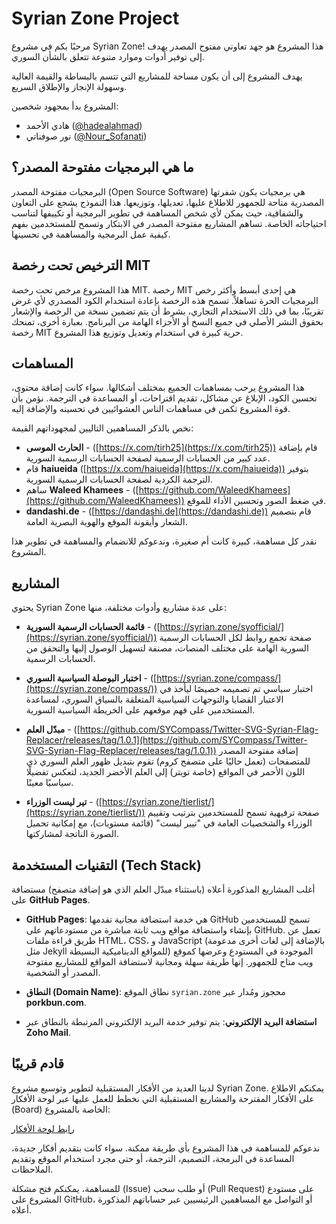 # Syrian Zone Project

مرحبًا بكم في مشروع Syrian Zone! هذا المشروع هو جهد تعاوني مفتوح المصدر يهدف إلى توفير أدوات وموارد متنوعة تتعلق بالشأن السوري.

يهدف المشروع إلى أن يكون مساحة للمشاريع التي تتسم بالبساطة والقيمة العالية وسهولة الإنجاز والإطلاق السريع.

المشروع بدأ بمجهود شخصين:
- هادي الأحمد ([@hadealahmad](https://twitter.com/hadealahmad))
- نور صوفناتي ([@Nour_Sofanati](https://twitter.com/Nour_Sofanati))

## ما هي البرمجيات مفتوحة المصدر؟

البرمجيات مفتوحة المصدر (Open Source Software) هي برمجيات يكون شفرتها المصدرية متاحة للجمهور للاطلاع عليها، تعديلها، وتوزيعها. هذا النموذج يشجع على التعاون والشفافية، حيث يمكن لأي شخص المساهمة في تطوير البرمجية أو تكييفها لتناسب احتياجاته الخاصة. تساهم المشاريع مفتوحة المصدر في الابتكار وتسمح للمستخدمين بفهم كيفية عمل البرمجية والمساهمة في تحسينها.

## الترخيص تحت رخصة MIT

هذا المشروع مرخص تحت رخصة MIT. رخصة MIT هي إحدى أبسط وأكثر رخص البرمجيات الحرة تساهلاً. تسمح هذه الرخصة بإعادة استخدام الكود المصدري لأي غرض تقريبًا، بما في ذلك الاستخدام التجاري، بشرط أن يتم تضمين نسخة من الرخصة والإشعار بحقوق النشر الأصلي في جميع النسخ أو الأجزاء الهامة من البرنامج. بعبارة أخرى، تمنحك رخصة MIT حرية كبيرة في استخدام وتعديل وتوزيع هذا المشروع.

## المساهمات

هذا المشروع يرحب بمساهمات الجميع بمختلف أشكالها. سواء كانت إضافة محتوى، تحسين الكود، الإبلاغ عن مشاكل، تقديم اقتراحات، أو المساعدة في الترجمة. نؤمن بأن قوة المشروع تكمن في مساهمات الناس العشوائيين في تحسينه والإضافة إليه.

نخص بالذكر المساهمين التاليين لمجهوداتهم القيمة:

* **الحارث الموسى** - ([https://x.com/tirh25](https://x.com/tirh25)) قام بإضافة عدد كبير من الحسابات الرسمية لصفحة الحسابات الرسمية السورية.
* قام **haiueida** ([https://x.com/haiueida](https://x.com/haiueida)) بتوفير الترجمة الكردية لصفحة الحسابات الرسمية السورية.
* ساهم **Waleed Khamees** - ([https://github.com/WaleedKhamees](https://github.com/WaleedKhamees)) في ضغط الصور وتحسين الأداء للموقع.
* **dandashi.de** - ([https://dandashi.de](https://dandashi.de)) قام بتصميم الشعار وأيقونة الموقع والهوية البصرية العامة.

نقدر كل مساهمة، كبيرة كانت أم صغيرة، وندعوكم للانضمام والمساهمة في تطوير هذا المشروع.

## المشاريع

يحتوي Syrian Zone على عدة مشاريع وأدوات مختلفة، منها:

* **قائمة الحسابات الرسمية السورية** - ([https://syrian.zone/syofficial/](https://syrian.zone/syofficial/))
    صفحة تجمع روابط لكل الحسابات الرسمية السورية الهامة على مختلف المنصات، مصنفة لتسهيل الوصول إليها والتحقق من الحسابات الرسمية.

* **اختبار البوصلة السياسية السوري** - ([https://syrian.zone/compass/](https://syrian.zone/compass/))
    اختبار سياسي تم تصميمه خصيصًا ليأخذ في الاعتبار القضايا والتوجهات السياسية المتعلقة بالسياق السوري، لمساعدة المستخدمين على فهم موقعهم على الخريطة السياسية السورية.

* **مبدّل العلم** - ([https://github.com/SYCompass/Twitter-SVG-Syrian-Flag-Replacer/releases/tag/1.0.1](https://github.com/SYCompass/Twitter-SVG-Syrian-Flag-Replacer/releases/tag/1.0.1))
    إضافة مفتوحة المصدر للمتصفحات (تعمل حاليًا على متصفح كروم) تقوم بتبديل ظهور العلم السوري ذي اللون الأحمر في المواقع (خاصة تويتر) إلى العلم الأخضر الجديد، لتعكس تفضيلًا سياسيًا معينًا.

* **تير ليست الوزراء** - ([https://syrian.zone/tierlist/](https://syrian.zone/tierlist/))
    صفحة ترفيهية تسمح للمستخدمين بترتيب وتقييم الوزراء والشخصيات العامة في "تيير ليست" (قائمة مستويات)، مع إمكانية تحميل الصورة الناتجة لمشاركتها.

## التقنيات المستخدمة (Tech Stack)

أغلب المشاريع المذكورة أعلاه (باستثناء مبدّل العلم الذي هو إضافة متصفح) مستضافة على **GitHub Pages**.

* **GitHub Pages**: هي خدمة استضافة مجانية تقدمها GitHub تسمح للمستخدمين بإنشاء واستضافة مواقع ويب ثابتة مباشرة من مستودعاتهم على GitHub. تعمل عن طريق قراءة ملفات HTML، CSS، و JavaScript (بالإضافة إلى لغات أخرى مدعومة مثل Jekyll للمواقع الديناميكية البسيطة) الموجودة في المستودع وعرضها كموقع ويب متاح للجمهور. إنها طريقة سهلة ومجانية لاستضافة المواقع للمشاريع مفتوحة المصدر أو الشخصية.

* **النطاق (Domain Name)**: نطاق الموقع `syrian.zone` محجوز ومُدار عبر **porkbun.com**.

* **استضافة البريد الإلكتروني**: يتم توفير خدمة البريد الإلكتروني المرتبطة بالنطاق عبر **Zoho Mail**.

## قادم قريبًا

لدينا العديد من الأفكار المستقبلية لتطوير وتوسيع مشروع Syrian Zone. يمكنكم الاطلاع على الأفكار المقترحة والمشاريع المستقبلية التي نخطط للعمل عليها عبر لوحة الأفكار (Board) الخاصة بالمشروع:

[رابط لوحة الأفكار](https://syrian.zone/board)

ندعوكم للمساهمة في هذا المشروع بأي طريقة ممكنة. سواء كانت بتقديم أفكار جديدة، المساعدة في البرمجة، التصميم، الترجمة، أو حتى مجرد استخدام الموقع وتقديم الملاحظات.

للمساهمة، يمكنكم فتح مشكلة (Issue) أو طلب سحب (Pull Request) على مستودع المشروع على GitHub، أو التواصل مع المساهمين الرئيسيين عبر حساباتهم المذكورة أعلاه.
